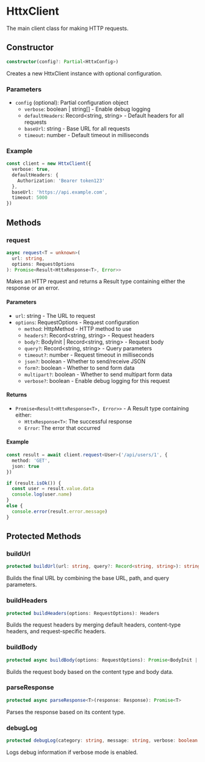 # HttxClient

The main client class for making HTTP requests.

## Constructor

```typescript
constructor(config?: Partial<HttxConfig>)
```

Creates a new HttxClient instance with optional configuration.

### Parameters

- `config` (optional): Partial configuration object
  - `verbose`: boolean | string[] - Enable debug logging
  - `defaultHeaders`: Record<string, string> - Default headers for all requests
  - `baseUrl`: string - Base URL for all requests
  - `timeout`: number - Default timeout in milliseconds

### Example

```typescript
const client = new HttxClient({
  verbose: true,
  defaultHeaders: {
    Authorization: 'Bearer token123'
  },
  baseUrl: 'https://api.example.com',
  timeout: 5000
})
```

## Methods

### request

```typescript
async request<T = unknown>(
  url: string,
  options: RequestOptions
): Promise<Result<HttxResponse<T>, Error>>
```

Makes an HTTP request and returns a Result type containing either the response or an error.

#### Parameters

- `url`: string - The URL to request
- `options`: RequestOptions - Request configuration
  - `method`: HttpMethod - HTTP method to use
  - `headers?`: Record<string, string> - Request headers
  - `body?`: BodyInit | Record<string, string> - Request body
  - `query?`: Record<string, string> - Query parameters
  - `timeout?`: number - Request timeout in milliseconds
  - `json?`: boolean - Whether to send/receive JSON
  - `form?`: boolean - Whether to send form data
  - `multipart?`: boolean - Whether to send multipart form data
  - `verbose?`: boolean - Enable debug logging for this request

#### Returns

- `Promise<Result<HttxResponse<T>, Error>>` - A Result type containing either:
  - `HttxResponse<T>`: The successful response
  - `Error`: The error that occurred

#### Example

```typescript
const result = await client.request<User>('/api/users/1', {
  method: 'GET',
  json: true
})

if (result.isOk()) {
  const user = result.value.data
  console.log(user.name)
}
else {
  console.error(result.error.message)
}
```

## Protected Methods

### buildUrl

```typescript
protected buildUrl(url: string, query?: Record<string, string>): string
```

Builds the final URL by combining the base URL, path, and query parameters.

### buildHeaders

```typescript
protected buildHeaders(options: RequestOptions): Headers
```

Builds the request headers by merging default headers, content-type headers, and request-specific headers.

### buildBody

```typescript
protected async buildBody(options: RequestOptions): Promise<BodyInit | undefined>
```

Builds the request body based on the content type and body data.

### parseResponse

```typescript
protected async parseResponse<T>(response: Response): Promise<T>
```

Parses the response based on its content type.

### debugLog

```typescript
protected debugLog(category: string, message: string, verbose: boolean | string[]): void
```

Logs debug information if verbose mode is enabled.
